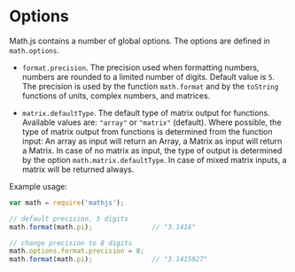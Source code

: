 # Options

Math.js contains a number of global options. The options are defined in
`math.options`.

- `format.precision`. The precision used when formatting numbers,
  numbers are rounded to a limited number of digits. Default value is `5`.
  The precision is used by the function `math.format` and by the `toString`
  functions of units, complex numbers, and matrices.

- `matrix.defaultType`. The default type of matrix output for functions.
  Available values are: `"array"` or `"matrix"` (default).
  Where possible, the type of matrix output from functions is determined from
  the function input: An array as input will return an Array, a Matrix as input
  will return a Matrix. In case of no matrix as input, the type of output is
  determined by the option `math.matrix.defaultType`. In case of mixed matrix
  inputs, a matrix will be returned always.

Example usage:

```js
var math = require('mathjs');

// default precision, 5 digits
math.format(math.pi);               // "3.1416"

// change precision to 8 digits
math.options.format.precision = 8;
math.format(math.pi);               // "3.1415927"
```
